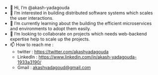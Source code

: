 - 👋 Hi, I’m @akash-yadagouda
- 👀 I’m interested in building distributed software systems which scales the user interactions.
- 🌱 I’m currently learning about the building the efficient microservices and environments to adopt them easily.
- 💞️ I’m looking to collaborate on projects which needs web-backend expertise help to scale up the projects.
- 📫 How to reach me : 
  - twitter : https://twitter.com/akashyadagouda
  - LinkedIn : https://www.linkedin.com/in/akash-yadagouda-1933a3190/
  - Gmail : akashyadagoud@gmail.com

<!---
akash-yadagouda/akash-yadagouda is a ✨ special ✨ repository because its `README.md` (this file) appears on your GitHub profile.
You can click the Preview link to take a look at your changes.
--->
